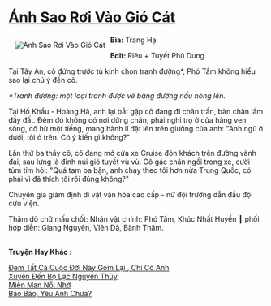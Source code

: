 <a href="https://utruyen.com/truyen/anh-sao-roi-vao-gio-cat/19337/" title="Ánh Sao Rơi Vào Gió Cát"><h1>Ánh Sao Rơi Vào Gió Cát</h1></a><div style="display:table"><img align="right" style="float: left; padding: 10px;" src="https://utruyen.com/images/story/200x260/anh-sao-roi-vao-gio-cat.jpg" alt="Ánh Sao Rơi Vào Gió Cát"><b>Bìa:</b> Trang Hạ<p></p><b>Edit: </b>Riêu + Tuyết Phù Dung<p></p>Tại Tây An, cô đứng trước tủ kính chọn tranh đường*, Phó Tầm không hiểu sao lại chú ý đến cô.<p></p><i>*Tranh đường: một loại tranh được vẽ bằng đường nấu nóng lên.</i><p></p>Tại Hổ Khẩu - Hoàng Hà, anh lại bắt gặp cô đang đi chân trần, bàn chân lấm đầy đất. Đêm đó không có nơi dừng chân, phải nghỉ trọ ở cửa hàng ven sông, cô hừ một tiếng, mang hành lí đặt lên trên giường của anh: "Anh ngủ ở dưới, tôi ở trên. Có ý kiến gì không?"<p></p>Lần thứ ba thấy cô, cô đang mở cửa xe Cruise đón khách trên đường vành đai, sau lưng là đỉnh núi gió tuyết vù vù. Cô gác chân ngồi trong xe, cười tủm tỉm hỏi: "Quá tam ba bận, anh chạy theo tôi hơn nửa Trung Quốc, có phải vì đã thích tôi rồi đúng không?"<p></p>Chuyên gia giám định di vật văn hóa cao cấp - nữ đội trưởng dẫn đầu đội cứu viện.<p></p>Thăm dò chữ mấu chốt: Nhân vật chính: Phó Tầm, Khúc Nhất Huyền ┃ phối hợp diễn: Giang Nguyên, Viên Dã, Bành Thâm.</div><p><br><b>Truyện Hay Khác :</b></p><a href="https://utruyen.com/truyen/dem-tat-ca-cuoc-doi-nay-gom-lai-chi-co-anh/19528/" alt="Đem Tất Cả Cuộc Đời Này Gom Lại , Chỉ Có Anh">Đem Tất Cả Cuộc Đời Này Gom Lại , Chỉ Có Anh</a><br/><a href="https://github.com/quanluxury/ngontinhhot/tree/master/truyenhay/17256/" alt="Xuyên Đến Bộ Lạc Nguyên Thủy">Xuyên Đến Bộ Lạc Nguyên Thủy</a><br/><a href="https://www.flickr.com/photos/184340401@N07/48731593703/" alt="Miên Man Nỗi Nhớ">Miên Man Nỗi Nhớ</a><br/><a href="https://github.com/quanluxury/ngontinhhot/tree/master/truyenhay/18961/" alt="Bảo Bảo, Yêu Anh Chưa?">Bảo Bảo, Yêu Anh Chưa?</a><br/>